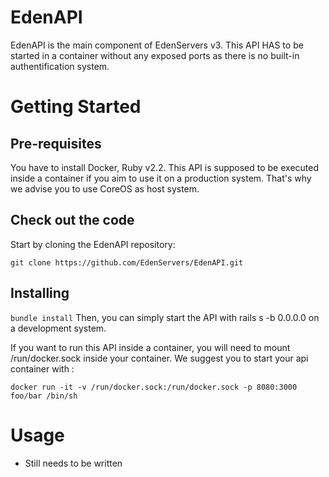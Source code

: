 # EdenAPI

EdenAPI is the main component of EdenServers v3. This API HAS to be started in a container without any exposed ports as there is no built-in authentification system.

# Getting Started

## Pre-requisites

You have to install Docker, Ruby v2.2. This API is supposed to be executed inside a container if you aim to use it on a production system. That's why we advise you to use CoreOS as host system. 

## Check out the code

Start by cloning the EdenAPI repository:

```git clone https://github.com/EdenServers/EdenAPI.git```

## Installing

```bundle install```
Then, you can simply start the API with rails s -b 0.0.0.0 on a development system.

If you want to run this API inside a container, you will need to mount /run/docker.sock inside your container.
We suggest you to start your api container with : 

```docker run -it -v /run/docker.sock:/run/docker.sock -p 8080:3000 foo/bar /bin/sh```
  
# Usage

* Still needs to be written

